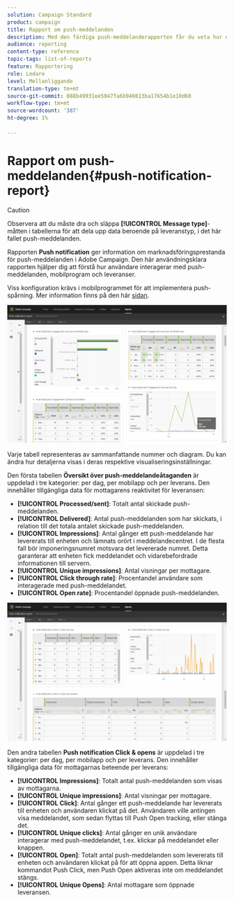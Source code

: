 ```yaml
---
solution: Campaign Standard
product: campaign
title: Rapport om push-meddelanden
description: Med den färdiga push-meddelanderapporten får du veta hur dina push-meddelanden fungerar.
audience: reporting
content-type: reference
topic-tags: list-of-reports
feature: Rapportering
role: Ledare
level: Mellanliggande
translation-type: tm+mt
source-git-commit: 088b49931ee5047fa6b949813ba17654b1e10d60
workflow-type: tm+mt
source-wordcount: '387'
ht-degree: 1%

---
```



# Rapport om push-meddelanden{#push-notification-report}

>[!CAUTION]
>
>Observera att du måste dra och släppa **[!UICONTROL Message type]**-måtten i tabellerna för att dela upp data beroende på leveranstyp, i det här fallet push-meddelanden.

Rapporten **Push notification** ger information om marknadsföringsprestanda för push-meddelanden i Adobe Campaign. Den här användningsklara rapporten hjälper dig att förstå hur användare interagerar med push-meddelanden, mobilprogram och leveranser.

Viss konfiguration krävs i mobilprogrammet för att implementera push-spårning. Mer information finns på den här [sidan](../../administration/using/push-tracking.md).

![](assets/dynamic_report_push.png)

Varje tabell representeras av sammanfattande nummer och diagram. Du kan ändra hur detaljerna visas i deras respektive visualiseringsinställningar.

Den första tabellen **Översikt över push-meddelandeåtaganden** är uppdelad i tre kategorier: per dag, per mobilapp och per leverans. Den innehåller tillgängliga data för mottagarens reaktivitet för leveransen:

* **[!UICONTROL Processed/sent]**: Totalt antal skickade push-meddelanden.
* **[!UICONTROL Delivered]**: Antal push-meddelanden som har skickats, i relation till det totala antalet skickade push-meddelanden.
* **[!UICONTROL Impressions]**: Antal gånger ett push-meddelande har levererats till enheten och lämnats orört i meddelandecentret. I de flesta fall bör imponeringsnumret motsvara det levererade numret. Detta garanterar att enheten fick meddelandet och vidarebefordrade informationen till servern.
* **[!UICONTROL Unique impressions]**: Antal visningar per mottagare.
* **[!UICONTROL Click through rate]**: Procentandel användare som interagerade med push-meddelandet.
* **[!UICONTROL Open rate]**: Procentandel öppnade push-meddelanden.

![](assets/dynamic_report_push_2.png)

Den andra tabellen **Push notification Click &amp; opens** är uppdelad i tre kategorier: per dag, per mobilapp och per leverans. Den innehåller tillgängliga data för mottagarnas beteende per leverans:

* **[!UICONTROL Impressions]**: Totalt antal push-meddelanden som visas av mottagarna.
* **[!UICONTROL Unique impressions]**: Antal visningar per mottagare.
* **[!UICONTROL Click]**: Antal gånger ett push-meddelande har levererats till enheten och användaren klickat på det. Användaren ville antingen visa meddelandet, som sedan flyttas till Push Open tracking, eller stänga det.
* **[!UICONTROL Unique clicks]**: Antal gånger en unik användare interagerar med push-meddelandet, t.ex. klickar på meddelandet eller knappen.
* **[!UICONTROL Open]**: Totalt antal push-meddelanden som levererats till enheten och användaren klickat på för att öppna appen. Detta liknar kommandot Push Click, men Push Open aktiveras inte om meddelandet stängs.
* **[!UICONTROL Unique Opens]**: Antal mottagare som öppnade leveransen.

